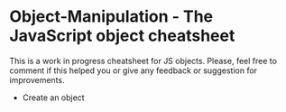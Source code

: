 # Object-Manipulation - The JavaScript object cheatsheet
This is a work in progress cheatsheet for JS objects. Please, feel free to comment if this helped you or give any feedback or suggestion for improvements.

- Create an object
